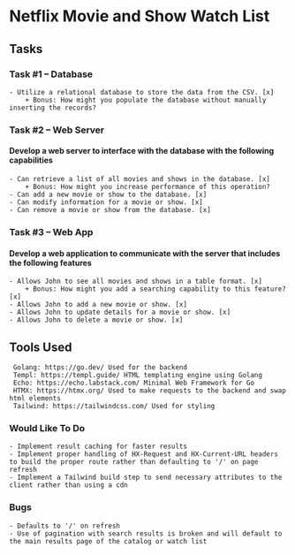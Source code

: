 # Netflix Movie and Show Watch List

## Tasks

### Task #1 – Database
    - Utilize a relational database to store the data from the CSV. [x]
        + Bonus: How might you populate the database without manually inserting the records?

### Task #2 – Web Server

#### Develop a web server to interface with the database with the following capabilities

    - Can retrieve a list of all movies and shows in the database. [x]
        + Bonus: How might you increase performance of this operation?
    - Can add a new movie or show to the database. [x]
    - Can modify information for a movie or show. [x]
    - Can remove a movie or show from the database. [x]
 
### Task #3 – Web App

#### Develop a web application to communicate with the server that includes the following features

    - Allows John to see all movies and shows in a table format. [x]
        + Bonus: How might you add a searching capability to this feature? [x]
    - Allows John to add a new movie or show. [x]
    - Allows John to update details for a movie or show. [x]
    - Allows John to delete a movie or show. [x]

## Tools Used

     Golang: https://go.dev/ Used for the backend
     Templ: https://templ.guide/ HTML templating engine using Golang
     Echo: https://echo.labstack.com/ Minimal Web Framework for Go
     HTMX: https://htmx.org/ Used to make requests to the backend and swap html elements
     Tailwind: https://tailwindcss.com/ Used for styling

### Would Like To Do
    - Implement result caching for faster results
    - Implement proper handling of HX-Request and HX-Current-URL headers to build the proper route rather than defaulting to '/' on page refresh
    - Implement a Tailwind build step to send necessary attributes to the client rather than using a cdn

### Bugs
    - Defaults to '/' on refresh
    - Use of pagination with search results is broken and will default to the main results page of the catalog or watch list
